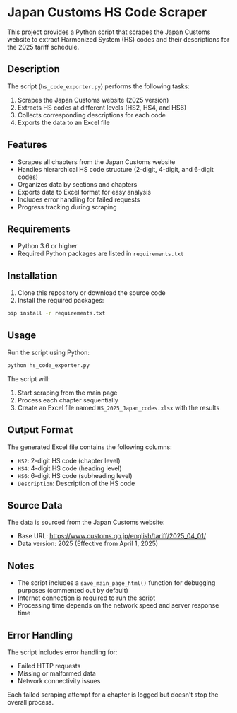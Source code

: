 # Japan Customs HS Code Scraper

This project provides a Python script that scrapes the Japan Customs website to extract Harmonized System (HS) codes and their descriptions for the 2025 tariff schedule.

## Description

The script (`hs_code_exporter.py`) performs the following tasks:
1. Scrapes the Japan Customs website (2025 version)
2. Extracts HS codes at different levels (HS2, HS4, and HS6)
3. Collects corresponding descriptions for each code
4. Exports the data to an Excel file

## Features

- Scrapes all chapters from the Japan Customs website
- Handles hierarchical HS code structure (2-digit, 4-digit, and 6-digit codes)
- Organizes data by sections and chapters
- Exports data to Excel format for easy analysis
- Includes error handling for failed requests
- Progress tracking during scraping

## Requirements

- Python 3.6 or higher
- Required Python packages are listed in `requirements.txt`

## Installation

1. Clone this repository or download the source code
2. Install the required packages:
```bash
pip install -r requirements.txt
```

## Usage

Run the script using Python:
```bash
python hs_code_exporter.py
```

The script will:
1. Start scraping from the main page
2. Process each chapter sequentially
3. Create an Excel file named `HS_2025_Japan_codes.xlsx` with the results

## Output Format

The generated Excel file contains the following columns:
- `HS2`: 2-digit HS code (chapter level)
- `HS4`: 4-digit HS code (heading level)
- `HS6`: 6-digit HS code (subheading level)
- `Description`: Description of the HS code

## Source Data

The data is sourced from the Japan Customs website:
- Base URL: https://www.customs.go.jp/english/tariff/2025_04_01/
- Data version: 2025 (Effective from April 1, 2025)

## Notes

- The script includes a `save_main_page_html()` function for debugging purposes (commented out by default)
- Internet connection is required to run the script
- Processing time depends on the network speed and server response time

## Error Handling

The script includes error handling for:
- Failed HTTP requests
- Missing or malformed data
- Network connectivity issues

Each failed scraping attempt for a chapter is logged but doesn't stop the overall process. 